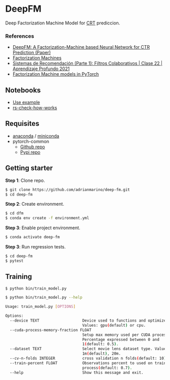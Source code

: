 # DeepFM

Deep Factorization Machine Model for [CRT](https://en.wikipedia.org/wiki/Click-through_rate) prediccion.

### References

* [DeepFM: A Factorization-Machine based Neural Network for CTR Prediction (Paper)](https://arxiv.org/pdf/1703.04247.pdf)
* [Factorization Machines](https://d2l.ai/chapter_recommender-systems/fm.html)
* [Sistemas de Recomendación (Parte 1): Filtros Colaborativos | Clase 22 | Aprendizaje Profundo 2021](https://www.youtube.com/watch?v=YAvX3BBh7U4)
* [Factorization Machine models in PyTorch](https://github.com/rixwew/pytorch-fm)


## Notebooks

* [Use example](https://github.com/adrianmarino/deep-fm/blob/master/notebooks/rs.ipynb)
* [rs-check-how-works](https://github.com/adrianmarino/deep-fm/blob/master/notebooks/rs-check-how-works.ipynb)
 

## Requisites

* [anaconda](https://www.anaconda.com/products/individual) / [miniconda](https://docs.conda.io/en/latest/miniconda.html)
* pytorch-common
  * [Github repo](https://github.com/adrianmarino/pytorch-common/tree/master)
  * [Pypi repo](https://pypi.org/project/pytorch-common/)

## Getting starter

**Step 1**: Clone repo.

```bash
$ git clone https://github.com/adrianmarino/deep-fm.git
$ cd deep-fm
```

**Step 2**: Create environment.

```bash
$ cd dfm
$ conda env create -f environment.yml
```

**Step 3**: Enable project environment.

```bash
$ conda activate deep-fm
```

**Step 3**: Run regression tests.

```bash
$ cd deep-fm
$ pytest
```

## Training

```bash
$ python bin/train_model.py
```

```bash
$ python bin/train_model.py --help

Usage: train_model.py [OPTIONS]

Options:
  --device TEXT                   Device used to functions and optimize model.
                                  Values: gpu(default) or cpu.
  --cuda-process-memory-fraction FLOAT
                                  Setup max memory used per CUDA process.
                                  Percentage expressed between 0 and
                                  1(default: 0.5).
  --dataset TEXT                  Select movie lens dataset type. Values:
                                  1m(default), 20m.
  --cv-n-folds INTEGER            cross validation n folds(default: 10).
  --train-percent FLOAT           Observations percent to used on training
                                  process(default: 0.7).
  --help                          Show this message and exit.
```
